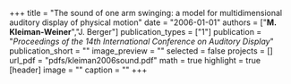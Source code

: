 +++
title = "The sound of one arm swinging: a model for multidimensional auditory display of physical motion"
date = "2006-01-01"
authors = ["<b>M. Kleiman-Weiner</b>","J. Berger"]
publication_types = ["1"]
publication = "_Proceedings of the 14th International Conference on Auditory Display_"
publication_short = ""
image_preview = ""
selected = false
projects = []
url_pdf = "pdfs/kleiman2006sound.pdf"
math = true
highlight = true
[header]
image = ""
caption = ""
+++

